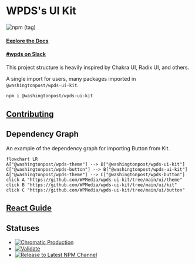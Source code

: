 # WPDS's UI Kit

![npm (tag)](https://img.shields.io/npm/v/@washingtonpost/wpds-ui-kit/latest)

#### [Explore the Docs](https://build.washingtonpost.com)

#### [#wpds on Slack](https://washpost.slack.com/archives/C01FWHF12BG)

This project structure is heavily inspired by Chakra UI, Radix UI, and others.

A single import for users, many packages imported in `@washingtonpost/wpds-ui-kit`.

```bash
npm i @washingtonpost/wpds-ui-kit
```

## [Contributing](docs/CONTRIBUTING.md)

## Dependency Graph

An example of the dependency graph for importing Button from Kit.

```mermaid
flowchart LR
A["@washingtonpost/wpds-theme"] --> B["@washingtonpost/wpds-ui-kit"]
C["@washingtonpost/wpds-button"] --> B["@washingtonpost/wpds-ui-kit"]
A["@washingtonpost/wpds-theme"] --> C["@washingtonpost/wpds-button"]
click A "https://github.com/WPMedia/wpds-ui-kit/tree/main/ui/theme"
click B "https://github.com/WPMedia/wpds-ui-kit/tree/main/ui/kit"
click C "https://github.com/WPMedia/wpds-ui-kit/tree/main/ui/button"
```

## [React Guide](https://build.washingtonpost.com/resources/guides/react-guide)

## Statuses

- [![Chromatic Production](https://github.com/WPMedia/wpds-ui-kit/actions/workflows/chromatic-prod.yml/badge.svg)](https://github.com/WPMedia/wpds-ui-kit/actions/workflows/chromatic-prod.yml)
- [![Validate](https://github.com/WPMedia/wpds-ui-kit/actions/workflows/validation.yml/badge.svg)](https://github.com/WPMedia/wpds-ui-kit/actions/workflows/validation.yml)
- [![Release to Latest NPM Channel](https://github.com/WPMedia/wpds-ui-kit/actions/workflows/latest-release.yml/badge.svg)](https://github.com/WPMedia/wpds-ui-kit/actions/workflows/latest-release.yml)


